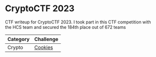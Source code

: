 # CryptoCTF 2023
CTF writeup for CryptoCTF 2023. I took part in this CTF competition with the HCS team and secured the 184th place out of 672 teams

| Category | Challenge |
| --- | --- |
| Crypto | [Cookies](/2023/CryptoCTF%202023/Blue%20Office/)